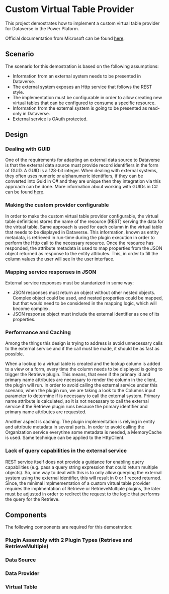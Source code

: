 # Custom Virtual Table Provider
This project demostrates how to implement a custom virtual table provider for Dataverse in the Power Plaform.

Official documentation from Microsoft can be found [here](https://learn.microsoft.com/en-us/power-apps/developer/data-platform/virtual-entities/custom-ve-data-providers):

## Scenario
The scenario for this demostration is based on the following assumptions:
- Information from an external system needs to be presented in Dataverse.
- The external system exposes an Http service that follows the REST style.
- The implementation must be configurable in order to allow creating new virtual tables that can be configured to consume a specific resource.
- Information from the external system is going to be presented as read-only in Dataverse.
- External service is OAuth protected.
## Design
### Dealing with GUID
One of the requirements for adapting an external data source to Dataverse is that the external data source must provide record identifiers in the form of GUID.  A GUID is a 128-bit integer.  When dealing with external systems, they often uses numeric or alphanumeric identifiers, if they can be converted into Guid in C# and they are unique then they integration via this approach can be done.  More information about working with GUIDs in C# can be found [here](https://learn.microsoft.com/en-us/dotnet/api/system.guid?view=netframework-4.6.2).
### Making the custom provider configurable
In order to make the custom virtual table provider configurable, the virtual table definitions stores the name of the resource (REST) serving the data for the virtual table.  Same approach is used for each column in the virtual table that needs to be displayed in Dataverse.  This information, known as entity metadata, is retrieved in run-time during the plugin execution in order to perform the Http call to the necessary resource.  Once the resource has responded, the attribute metadata is used to map properties from the JSON object returned as response to the entity attibutes.  This, in order to fill the column values the user will see in the user interface.
### Mapping service responses in JSON
External service responses must be standarized in some way:
- JSON responses must return an object without other nested objects.  Complex object could be used, and nested properties could be mapped, but that would need to be considered in the mapping logic, which will become complex.
- JSON response object must include the external identifier as one of its properties.
### Performance and Caching
Among the things this design is trying to address is avoid unnecessary calls to the external service and if the call must be made, it should be as fast as possible.

When a lookup to a virtual table is created and the lookup column is added to a view or a form, every time the column needs to be displayed is going to trigger the 
Retrieve plugin.  This means, that even if the primary id and primary name attributes are necessary to render the column in the client, the plugin will run.
In order to avoid calling the external service under this scenario, when the plugin run, we are taking a look to the Columns input parameter to determine if is necessary to call the external system.  Primary name attribute is calculated, so it is not necessary to call the external service if the Retrieve plugin runs because the primary identifier and primary name attributes are requested.

Another aspect is caching.  The plugin implementation is relying in entity and attribute metadata in several parts.  In order to avoid calling the Organization service everytime some metadata is needed, a MemoryCache is used.  Same technique can be applied to the HttpClient.
### Lack of query capabilities in the external service
REST service itself does not provide a guidance for enabling query capabilities (e.g. pass a query string expression that could return multiple objects).  So, one way to deal with this is to only allow querying the external system using the external identifier, this will result in 0 or 1 record returned.  Since, the minimal implmementation of a custom virtual table provider requires the implmentation of Retrieve or RetrieveMultiple plugins, the later must be adjusted in order to redirect the request to the logic that performs the query for the Retrieve.
## Components
The following components are required for this demostration:
### Plugin Assembly with 2 Plugin Types (Retrieve and RetrieveMultiple)
### Data Source
### Data Provider
### Virtual Table
